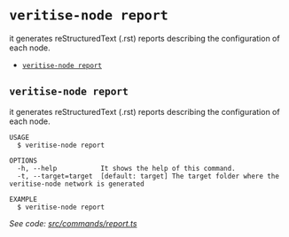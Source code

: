 `veritise-node report`
=========================

it generates reStructuredText (.rst) reports describing the configuration of each node.

* [`veritise-node report`](#veritise-node-report)

## `veritise-node report`

it generates reStructuredText (.rst) reports describing the configuration of each node.

```
USAGE
  $ veritise-node report

OPTIONS
  -h, --help           It shows the help of this command.
  -t, --target=target  [default: target] The target folder where the veritise-node network is generated

EXAMPLE
  $ veritise-node report
```

_See code: [src/commands/report.ts](https://github.com/veritise/veritise-node/src/commands/report.ts)_
